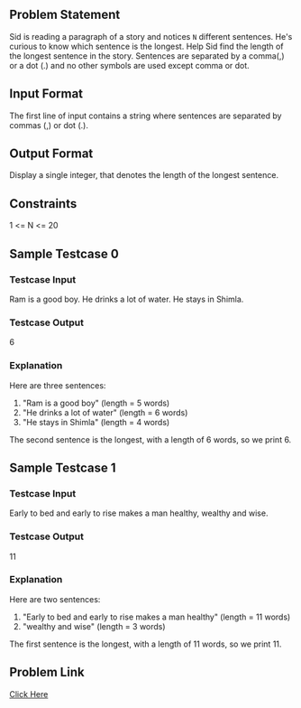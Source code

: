 ## Problem Statement
Sid is reading a paragraph of a story and notices `N` different sentences. He's curious to know which sentence is the longest.
Help Sid find the length of the longest sentence in the story. 
Sentences are separated by a comma(,) or a dot (.) and no other symbols are used except comma or dot.

## Input Format
The first line of input contains a string where sentences are separated by commas (,) or dot (.).

## Output Format
Display a single integer, that denotes the length of the longest sentence.

## Constraints
1 <= N <= 20

## Sample Testcase 0

### Testcase Input
Ram is a good boy. He drinks a lot of water. He stays in Shimla.

### Testcase Output
6

### Explanation

Here are three sentences:
1. "Ram is a good boy" (length = 5 words)
2. "He drinks a lot of water" (length = 6 words)
3. "He stays in Shimla" (length = 4 words)

The second sentence is the longest, with a length of 6 words, so we print 6.

## Sample Testcase 1

### Testcase Input
Early to bed and early to rise makes a man healthy, wealthy and wise.

### Testcase Output
11

### Explanation

Here are two sentences:
1. "Early to bed and early to rise makes a man healthy" (length = 11 words)
2. "wealthy and wise" (length = 3 words)

The first sentence is the longest, with a length of 11 words, so we print 11.

## Problem Link

[Click Here](https://unstop.com/courses/unstop-practice-interview-pep/30-days-dsa-bootcamp/day-mixed-problems-37804/coding-question-37805)
